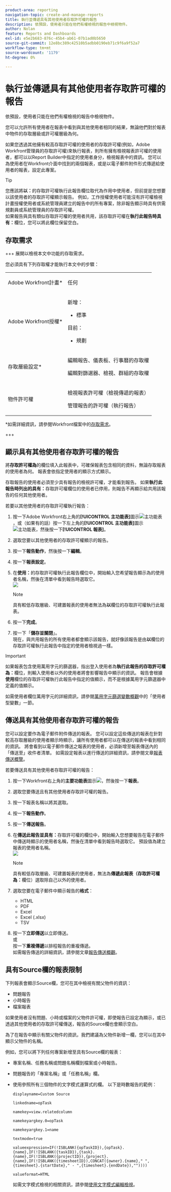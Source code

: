 ```yaml
---
product-area: reporting
navigation-topic: create-and-manage-reports
title: 執行並傳遞具有其他使用者存取許可權的報告
description: 依預設，使用者只能在他們有權檢視的報告中檢視物件。
author: Nolan
feature: Reports and Dashboards
exl-id: e5e2b683-876c-45b4-ab61-07b1ad0b5650
source-git-commit: 12e8bc389c42510b5adbb0190eb71c9f6a9f52a7
workflow-type: tm+mt
source-wordcount: '1179'
ht-degree: 0%

---
```


# 執行並傳遞具有其他使用者存取許可權的報告

<!-- Audited: 11/2024 -->

依預設，使用者只能在他們有權檢視的報告中檢視物件。

您可以允許所有使用者在報表中看到與其他使用者相同的結果，無論他們對於報表中物件的存取層級或許可權層級為何。

如果您透過其他擁有較高存取許可權的使用者的存取許可權(例如，Adobe Workfront管理員的存取許可權)來執行報表，則所有擁有檢視報表許可權的使用者，都可以以Report Builder中指定的使用者身分，檢視報表中的資訊。 您可以為使用者在Workfront介面中找到的兩個報表，或是以電子郵件附件形式傳遞給使用者的報表，設定此專案。

>[!TIP]
>
>您應該將&#x200B;**以：**&#x200B;的存取許可權執行此報告欄位取代為作用中使用者，但前提是您想要以該使用者的存取許可權顯示報告。 例如，工作授權使用者可能沒有許可權檢視計畫授權使用者或系統管理員建立的報告中的所有專案，除非報告顯示時具有供需規劃員或系統管理員的存取許可權。\
>如果報告與具有類似存取許可權的使用者共用，該存取許可權在&#x200B;**執行此報告時具有：**&#x200B;欄位，您可以將此欄位保留空白。

## 存取需求

+++ 展開以檢視本文中功能的存取需求。

您必須具有下列存取權才能執行本文中的步驟：

<table style="table-layout:auto"> 
 <col> 
 <col> 
 <tbody> 
  <tr> 
   <td role="rowheader">Adobe Workfront計畫*</td> 
   <td> <p>任何</p> </td> 
  </tr> 
  <tr> 
   <td role="rowheader">Adobe Workfront授權*</td> 
      <td> 
      <p>新增：</p>
         <ul>
         <li><p>標準</p></li>
         </ul>
      <p>目前：</p>
         <ul>
         <li><p>規劃</p></li>
         </ul>
   </td>
  </tr> 
  <tr> 
   <td role="rowheader">存取層級設定*</td> 
   <td> <p>編輯報告、儀表板、行事曆的存取權</p> <p>編輯對篩選器、檢視、群組的存取權</p></td> 
  </tr> 
  <tr> 
   <td role="rowheader">物件許可權</td> 
   <td> <p>檢視報表許可權（檢視傳遞的報表）</p><p>管理報告的許可權（執行報告）</p></td> 
  </tr> 
 </tbody> 
</table>

*如需詳細資訊，請參閱Workfront檔案中的[存取需求](/help/quicksilver/administration-and-setup/add-users/access-levels-and-object-permissions/access-level-requirements-in-documentation.md)。

+++

## 顯示具有其他使用者存取許可權的報告

將&#x200B;**存取許可權為**&#x200B;的欄位填入此報表中，可確保報表包含相同的資料，無論存取報表的使用者為何。 報表會依指定使用者的顯示方式顯示。

存取報告的使用者必須至少具有報告的檢視許可權，才能看到報告。 如果&#x200B;**執行此報告時列出的具有：**&#x200B;存取許可權欄位的使用者已停用，則報告不再顯示給共用該報告的任何其他使用者。

若要以其他使用者的存取許可權執行報告：

1. 按一下Adobe Workfront右上角的&#x200B;**[!UICONTROL 主功能表]**&#x200B;圖示![主功能表](/help/_includes/assets/main-menu-icon.png)，或（如果有的話）按一下左上角的&#x200B;**[!UICONTROL 主功能表]**&#x200B;圖示![主功能表](/help/_includes/assets/main-menu-icon-left-nav.png)，然後按一下&#x200B;**[!UICONTROL 報表]**。

1. 選取您要以其他使用者的存取許可權顯示的報告。
1. 按一下&#x200B;**報告動作**，然後按一下&#x200B;**編輯**。

1. 按一下&#x200B;**報表設定**。

1. 在&#x200B;**使用：**&#x200B;的存取許可權執行此報告欄位中，開始輸入您希望報告顯示為的使用者名稱，然後在清單中看到報告時選取它。\
   ![](assets/unshimmed-access-rights-of.png)

   >[!NOTE]
   >
   >具有較低存取層級、可建置報表的使用者無法為&#x200B;**以**&#x200B;欄位的存取許可權執行此報表。

1. 按一下&#x200B;**完成**。
1. 按一下「**儲存並關閉**」。\
   現在，與共用報告的所有使用者都會顯示該報告，就好像該報告是由&#x200B;**以**&#x200B;欄位的存取許可權執行此報告中指定的使用者檢視過一樣。

>[!IMPORTANT]
>
>如果報表包含使用萬用字元的篩選器，指出登入使用者為&#x200B;**執行此報告的存取許可權為：**&#x200B;欄位，則輸入使用者以外的使用者將會影響報告中顯示的資訊。 報告會根據&#x200B;**使用**&#x200B;欄位的存取許可權執行此報告中指定的值顯示，而不是根據萬用字元篩選器中定義的值顯示。
>
>如需使用者欄位萬用字元的詳細資訊，請參閱[萬用字元篩選變數概觀](../../../reports-and-dashboards/reports/reporting-elements/understand-wildcard-filter-variables.md)中的「使用者型變數」一節。

## 傳送具有其他使用者存取許可權的報告

您可以設定要作為電子郵件附件傳送的報表。 您可以設定這些傳送的報表在針對較高存取層級的使用者顯示時顯示，讓所有使用者都可以在傳送的報表中看到相同的資訊。 將會看到以電子郵件傳送之報表的使用者，必須新增至報表傳送內的「傳送至」收件者清單。 如需設定報表以進行傳送的詳細資訊，請參閱文章[報表傳送概覽](../../../reports-and-dashboards/reports/creating-and-managing-reports/set-up-report-deliveries.md)。

若要傳送具有其他使用者存取許可權的報告：

1. 按一下Workfront右上角的&#x200B;**主要功能表**&#x200B;圖示![](assets/main-menu-icon.png)，然後按一下&#x200B;**報表**。

1. 選取您要傳送且有其他使用者存取許可權的報告。
1. 按一下報表名稱以將其選取。
1. 按一下&#x200B;**報告動作**。
1. 按一下&#x200B;**傳送報告**。

1. 在&#x200B;**傳送此報告並具有：**&#x200B;存取許可權的欄位中，開始輸入您想要報告在電子郵件中傳送時顯示的使用者名稱，然後在清單中看到報告時選取它。 預設值為建立報表的使用者名稱。\
   ![](assets/unshimmed-send-report-access-rights-of.png)

   >[!NOTE]
   >
   >具有較低存取層級、可建置報表的使用者，無法為&#x200B;**傳遞此報表（存取許可權為：**&#x200B;欄位）選取除自己以外的使用者。

1. 選取您要在電子郵件中顯示報告的&#x200B;**格式**：

   * HTML
   * PDF
   * Excel
   * Excel (.xlsx)
   * TSV

1. 按一下&#x200B;**立即傳送**&#x200B;以立即傳送。\
   或\
   按一下&#x200B;**重複傳遞**&#x200B;以排程報告的重複傳遞。\
   如需報告傳送的詳細資訊，請參閱文章[報告傳送概觀](../../../reports-and-dashboards/reports/creating-and-managing-reports/set-up-report-deliveries.md)。

## 具有Source欄的報表限制

下列報表會顯示Source欄，您可在其中檢視有關父物件的資訊：

* 問題報告
* 小時報告
* 檔案報表

如果使用者沒有問題、小時或檔案的父物件許可權，即使報告已設定為顯示，或已透過其他使用者的存取許可權傳送，報告的Source欄也會顯示空白。

為了在報告中顯示有關父物件的資訊，我們建議為父物件新增一欄，您可以在其中顯示父物件的名稱。

例如，您可以將下列任何專案新增至具有Source欄的報表：

* 專案名稱、任務名稱或問題名稱欄到檔案或小時報告。
* 問題報告的「專案名稱」或「任務名稱」欄。
* 使用參照所有三個物件的文字模式運算式的欄。 以下是時數報告的範例：

  ```
  displayname=Custom Source
  
  linkedname=opTask
  
  namekey=view.relatedcolumn
  
  namekeyargkey.0=opTask
  
  namekeyargkey.1=name
  
  textmode=true
  
  valueexpression=IF(!ISBLANK({opTaskID}),{opTask}.{name},IF(!ISBLANK({taskID}),{task}.{name},IF(!ISBLANK({projectID}),{project}.{name},IF(!ISBLANK({timesheetID}),CONCAT({owner}.{name}," ",{timesheet}.{startDate}," - ",{timesheet}.{endDate}),""))))
  
  valueformat=HTML
  ```

  如需文字模式檢視的相關資訊，請參閱[使用文字模式編輯檢視](../text-mode/edit-text-mode-in-view.md)。